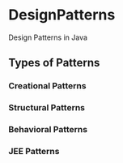 # DesignPatterns
Design Patterns in Java

## Types of Patterns

### Creational Patterns

### Structural Patterns

### Behavioral Patterns

### JEE Patterns
